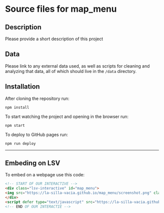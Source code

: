 Source files for map_menu
=====

## Description

Please provide a short description of this project

## Data
Please link to any external data used, as well as scripts for cleaning and analyzing that data, all of which should live in the `/data` directory.

## Installation
After cloning the repository run:
```
npm install
```

To start watching the project and opening in the browser run:
```
npm start
```

To deploy to GitHub pages run:
```
npm run deploy
```

---

## Embeding on LSV
To embed on a webpage use this code:
```html
<!-- START OF OUR INTERACTIVE -->
<div class="lsv-interactive" id="map_menu">
<img src="https://la-silla-vacia.github.io/map_menu/screenshot.png" class="screenshot" style="width:100%;">
</div>
<script defer type="text/javascript" src="https://la-silla-vacia.github.io/map_menu/script.js"></script>
<!-- END OF OUR INTERACTIE -->
```